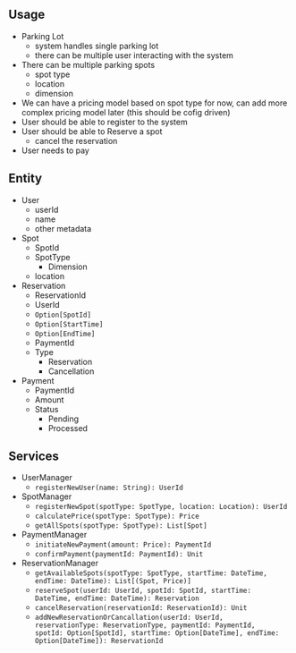 ## Usage
- Parking Lot 
    - system handles single parking lot 
    - there can be multiple user interacting with the system 
- There can be multiple parking spots 
    - spot type 
    - location 
    - dimension
- We can have a pricing model based on spot type for now, can add more complex pricing model later (this should be cofig driven)
- User should be able to register to the system
- User should be able to Reserve a spot 
    - cancel the reservation 
- User needs to pay 

## Entity 
- User 
    - userId 
    - name 
    - other metadata
- Spot 
    - SpotId
    - SpotType 
        - Dimension 
    - location 
- Reservation 
    - ReservationId 
    - UserId 
    - `Option[SpotId]`
    - `Option[StartTime]`
    - `Option[EndTime]`
    - PaymentId
    - Type
        - Reservation
        - Cancellation
- Payment 
    - PaymentId 
    - Amount 
    - Status
        - Pending 
        - Processed
        
## Services 
- UserManager
    - `registerNewUser(name: String): UserId`
- SpotManager
    - `registerNewSpot(spotType: SpotType, location: Location): UserId`
    - `calculatePrice(spotType: SpotType): Price`
    - `getAllSpots(spotType: SpotType): List[Spot]`
- PaymentManager
    - `initiateNewPayment(amount: Price): PaymentId`
    - `confirmPayment(paymentId: PaymentId): Unit`
- ReservationManager
    - `getAvailableSpots(spotType: SpotType, startTime: DateTime, endTime: DateTime): List[(Spot, Price)]`
    - `reserveSpot(userId: UserId, spotId: SpotId, startTime: DateTime, endTime: DateTime): Reservation`
    - `cancelReservation(reservationId: ReservationId): Unit`
    - `addNewReservationOrCancallation(userId: UserId, reservationType: ReservationType, paymentId: PaymentId, 
            spotId: Option[SpotId], startTime: Option[DateTime], endTime: Option[DateTime]): ReservationId` 